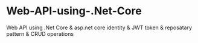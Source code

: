 # Web-API-using-.Net-Core 
Web API using .Net Core & asp.net core identity & JWT token & reposatary pattern & CRUD operations
